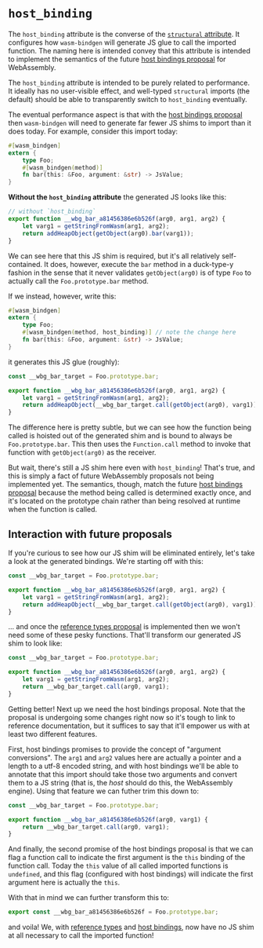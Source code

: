# `host_binding`

The `host_binding` attribute is the converse of the [`structural`
attribute](structural.html). It configures how `wasm-bindgen` will generate JS
glue to call the imported function. The naming here is intended convey that this
attribute is intended to implement the semantics of the future [host bindings
proposal][host-bindings] for WebAssembly.

[host-bindings]: https://github.com/WebAssembly/host-bindings
[reference-types]: https://github.com/WebAssembly/reference-types

The `host_binding` attribute is intended to be purely related to performance. It
ideally has no user-visible effect, and well-typed `structural` imports (the
default) should be able to transparently switch to `host_binding` eventually.

The eventual performance aspect is that with the [host bindings
proposal][host-bindings] then `wasm-bindgen` will need to generate far fewer JS
shims to import than it does today. For example, consider this import today:

```rust
#[wasm_bindgen]
extern {
    type Foo;
    #[wasm_bindgen(method)]
    fn bar(this: &Foo, argument: &str) -> JsValue;
}
```

**Without the `host_binding` attribute** the generated JS looks like this:

```js
// without `host_binding`
export function __wbg_bar_a81456386e6b526f(arg0, arg1, arg2) {
    let varg1 = getStringFromWasm(arg1, arg2);
    return addHeapObject(getObject(arg0).bar(varg1));
}
```

We can see here that this JS shim is required, but it's all relatively
self-contained. It does, however, execute the `bar` method in a duck-type-y
fashion in the sense that it never validates `getObject(arg0)` is of type
`Foo` to actually call the `Foo.prototype.bar` method.

If we instead, however, write this:

```rust
#[wasm_bindgen]
extern {
    type Foo;
    #[wasm_bindgen(method, host_binding)] // note the change here
    fn bar(this: &Foo, argument: &str) -> JsValue;
}
```

it generates this JS glue (roughly):

```js
const __wbg_bar_target = Foo.prototype.bar;

export function __wbg_bar_a81456386e6b526f(arg0, arg1, arg2) {
    let varg1 = getStringFromWasm(arg1, arg2);
    return addHeapObject(__wbg_bar_target.call(getObject(arg0), varg1));
}
```

The difference here is pretty subtle, but we can see how the function being
called is hoisted out of the generated shim and is bound to always be
`Foo.prototype.bar`. This then uses the `Function.call` method to invoke that
function with `getObject(arg0)` as the receiver.

But wait, there's still a JS shim here even with `host_binding`! That's true,
and this is simply a fact of future WebAssembly proposals not being implemented
yet. The semantics, though, match the future [host bindings
proposal][host-bindings] because the method being called is determined exactly
once, and it's located on the prototype chain rather than being resolved at
runtime when the function is called.

## Interaction with future proposals

If you're curious to see how our JS shim will be eliminated entirely, let's take
a look at the generated bindings. We're starting off with this:

```js
const __wbg_bar_target = Foo.prototype.bar;

export function __wbg_bar_a81456386e6b526f(arg0, arg1, arg2) {
    let varg1 = getStringFromWasm(arg1, arg2);
    return addHeapObject(__wbg_bar_target.call(getObject(arg0), varg1));
}
```

... and once the [reference types proposal][reference-types] is implemented then
we won't need some of these pesky functions. That'll transform our generated JS
shim to look like:

```js
const __wbg_bar_target = Foo.prototype.bar;

export function __wbg_bar_a81456386e6b526f(arg0, arg1, arg2) {
    let varg1 = getStringFromWasm(arg1, arg2);
    return __wbg_bar_target.call(arg0, varg1);
}
```

Getting better! Next up we need the host bindings proposal. Note that the
proposal is undergoing some changes right now so it's tough to link to reference
documentation, but it suffices to say that it'll empower us with at least two
different features.

First, host bindings promises to provide the concept of "argument conversions".
The `arg1` and `arg2` values here are actually a pointer and a length to a utf-8
encoded string, and with host bindings we'll be able to annotate that this
import should take those two arguments and convert them to a JS string (that is,
the *host* should do this, the WebAssembly engine). Using that feature we can
futher trim this down to:

```js
const __wbg_bar_target = Foo.prototype.bar;

export function __wbg_bar_a81456386e6b526f(arg0, varg1) {
    return __wbg_bar_target.call(arg0, varg1);
}
```

And finally, the second promise of the host bindings proposal is that we can
flag a function call to indicate the first argument is the `this` binding of the
function call. Today the `this` value of all called imported functions is
`undefined`, and this flag (configured with host bindings) will indicate the
first argument here is actually the `this`.

With that in mind we can further transform this to:

```js
export const __wbg_bar_a81456386e6b526f = Foo.prototype.bar;
```

and voila! We, with [reference types][reference-types] and [host
bindings][host-bindings], now have no JS shim at all necessary to call the
imported function!
